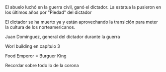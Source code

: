 El abuelo luchó en la guerra civil, ganó el dictador.
La estatua la pusieron en los últimos años por "Piedad" del dictador

El dictador se ha muerto ya y están aprovechando la transición para meter la cultura de los norteamericanos.

Juan Domínguez, general del dictador durante la guerra

Worl building en capítulo 3

Food Emperor = Burguer King

Recordar sobre todo lo de la corona